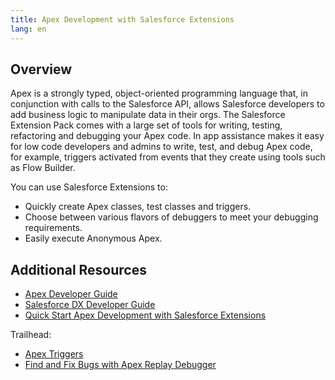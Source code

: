 ```yaml
---
title: Apex Development with Salesforce Extensions
lang: en
---
```


## Overview

Apex is a strongly typed, object-oriented programming language that, in conjunction with calls to the Salesforce API, allows Salesforce developers to add business logic to manipulate data in their orgs. 
The Salesforce Extension Pack comes with a large set of tools for writing, testing, refactoring and debugging your Apex code. In app assistance makes it easy for low code developers and admins to write, test, and debug Apex code, for example, triggers activated from events that they create using tools such as Flow Builder. 

You can use Salesforce Extensions to:
-  Quickly create Apex classes, test classes and triggers.
-  Choose between various flavors of debuggers to meet your debugging requirements.
-  Easily execute Anonymous Apex.

## Additional Resources

- [Apex Developer Guide](https://developer.salesforce.com/docs/atlas.en-us.apexcode.meta/apexcode/apex_dev_guide.htm)
- [Salesforce DX Developer Guide](https://developer.salesforce.com/docs/atlas.en-us.sfdx_dev.meta/sfdx_dev)
- [Quick Start Apex Development with Salesforce Extensions](apex-get-started.md)

Trailhead:
- [Apex Triggers](https://trailhead.salesforce.com/content/learn/modules/apex_triggers)
- [Find and Fix Bugs with Apex Replay Debugger](https://trailhead.salesforce.com/content/learn/projects/find-and-fix-bugs-with-apex-replay-debugger)
